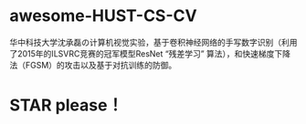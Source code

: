 # awesome-HUST-CS-CV
华中科技大学沈承磊の计算机视觉实验，基于卷积神经网络的手写数字识别（利用了2015年的ILSVRC竞赛的冠军模型ResNet “残差学习” 算法），和快速梯度下降法（FGSM）的攻击以及基于对抗训练的防御。
# STAR please！
